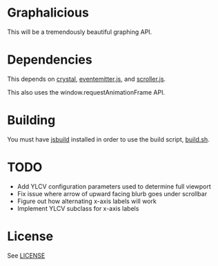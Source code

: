 # Graphalicious

This will be a tremendously beautiful graphing API.

# Dependencies

This depends on [crystal](https://github.com/unixpickle/crystal), [eventemitter.js](https://github.com/unixpickle/eventemitter.js), and [scroller.js](https://github.com/unixpickle/scroller.js).

This also uses the window.requestAnimationFrame API.

# Building

You must have [jsbuild](https://github.com/unixpickle/jsbuild) installed in order to use the build script, [build.sh](build.sh).

# TODO

 * Add YLCV configuration parameters used to determine full viewport
 * Fix issue where arrow of upward facing blurb goes under scrollbar
 * Figure out how alternating x-axis labels will work
 * Implement YLCV subclass for x-axis labels

# License

See [LICENSE](LICENSE)
